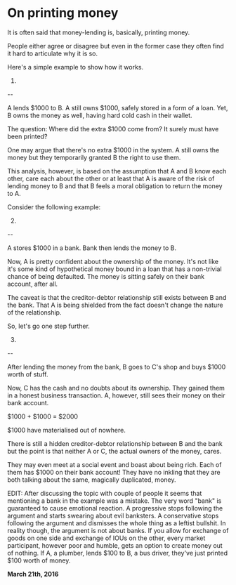 # On printing money



It is often said that money-lending is, basically, printing money.

People either agree or disagree but even in the former case they often find it hard to articulate why it is so.

Here's a simple example to show how it works.

1.
--

A lends $1000 to B. A still owns $1000, safely stored in a form of a loan. Yet, B owns the money as well, having hard cold cash in their wallet.

The question: Where did the extra $1000 come from? It surely must have been printed?

One may argue that there's no extra $1000 in the system. A still owns the money but they temporarily granted B the right to use them.

This analysis, however, is based on the assumption that A and B know each other, care each about the other or at least that A is aware of the risk of lending money to B and that B feels a moral obligation to return the money to A.

Consider the following example:

2.
--

A stores $1000 in a bank. Bank then lends the money to B.

Now, A is pretty confident about the ownership of the money. It's not like it's some kind of hypothetical money bound in a loan that has a non-trivial chance of being defaulted. The money is sitting safely on their bank account, after all.

The caveat is that the creditor-debtor relationship still exists between B and the bank. That A is being shielded from the fact doesn't change the nature of the relationship.

So, let's go one step further.

3.
--

After lending the money from the bank, B goes to C's shop and buys $1000 worth of stuff.

Now, C has the cash and no doubts about its ownership. They gained them in a honest business transaction. A, however, still sees their money on their bank account.

$1000 + $1000 = $2000

$1000 have materialised out of nowhere.

There is still a hidden creditor-debtor relationship between B and the bank but the point is that neither A or C, the actual owners of the money, cares.

They may even meet at a social event and boast about being rich. Each of them has $1000 on their bank account! They have no inkling that they are both talking about the same, magically duplicated, money.

EDIT: After discussing the topic with couple of people it seems that mentioning a bank in the example was a mistake. The very word "bank" is guaranteed to cause emotional reaction. A progressive stops following the argument and starts swearing about evil banksters. A conservative stops following the argument and dismisses the whole thing as a leftist bullshit. In reality though, the argument is not about banks. If you allow for exchange of goods on one side and exchange of IOUs on the other, every market participant, however poor and humble, gets an option to create money out of nothing. If A, a plumber, lends $100 to B, a bus driver, they've just printed $100 worth of money.

**March 21th, 2016**